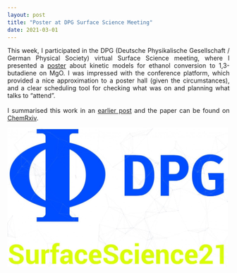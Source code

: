 ```yaml
---
layout: post
title: "Poster at DPG Surface Science Meeting"
date: 2021-03-01
---
```


<p align="justify">
This week, I participated in the DPG (Deutsche Physikalische Gesellschaft / German Physical Society) virtual Surface Science meeting, where I presented a <a href="/images/poster.pdf">poster</a> about kinetic models for ethanol conversion to 1,3-butadiene on MgO. I was impressed with the conference platform, which provided a nice approximation to a poster hall (given the circumstances), and a clear scheduling tool for checking what was on and planning what talks to “attend”. 
<br/>
<br/>
I summarised this work in an <a href="https://aab64.github.io/blog/2020/10/21/Butadiene-preprint-published">earlier post</a> and 
the paper can be found on <a href="https://doi.org/10.26434/chemrxiv.13118420.v1">ChemRxiv</a>. 
</p>

<img src="/images/DPG_logo.JPG" width="500"/>


<p>
  <br/>
  <br/>
</p>
